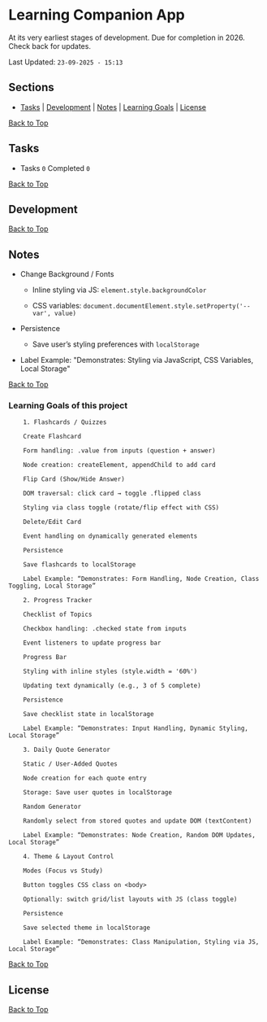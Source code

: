# Learning Companion App
At its very earliest stages of development. Due for completion in 2026. Check back for updates. 

Last Updated: `23-09-2025 - 15:13`

## Sections

+ [Tasks](#tasks) | [Development](#development) | [Notes](#notes) | [Learning Goals](#learning-goals-of-this-project) | [License](#license)

[Back to Top](#learning-companion-app)

## Tasks 

+ Tasks `0` Completed `0`

[Back to Top](#learning-companion-app)

## Development

[Back to Top](#learning-companion-app)

## Notes 


  + Change Background / Fonts

    + Inline styling via JS: `element.style.backgroundColor`

    + CSS variables: `document.documentElement.style.setProperty('--var', value)`

  + Persistence

    + Save user’s styling preferences with `localStorage`

  + Label Example: "Demonstrates: Styling via JavaScript, CSS Variables, Local Storage"

[Back to Top](#learning-companion-app)

### Learning Goals of this project

```
    1. Flashcards / Quizzes

    Create Flashcard

    Form handling: .value from inputs (question + answer)

    Node creation: createElement, appendChild to add card

    Flip Card (Show/Hide Answer)

    DOM traversal: click card → toggle .flipped class

    Styling via class toggle (rotate/flip effect with CSS)

    Delete/Edit Card

    Event handling on dynamically generated elements

    Persistence

    Save flashcards to localStorage

    Label Example: “Demonstrates: Form Handling, Node Creation, Class Toggling, Local Storage”

    2. Progress Tracker

    Checklist of Topics

    Checkbox handling: .checked state from inputs

    Event listeners to update progress bar

    Progress Bar

    Styling with inline styles (style.width = '60%')

    Updating text dynamically (e.g., 3 of 5 complete)

    Persistence

    Save checklist state in localStorage

    Label Example: “Demonstrates: Input Handling, Dynamic Styling, Local Storage”

    3. Daily Quote Generator

    Static / User-Added Quotes

    Node creation for each quote entry

    Storage: Save user quotes in localStorage

    Random Generator

    Randomly select from stored quotes and update DOM (textContent)

    Label Example: “Demonstrates: Node Creation, Random DOM Updates, Local Storage”

    4. Theme & Layout Control

    Modes (Focus vs Study)

    Button toggles CSS class on <body>

    Optionally: switch grid/list layouts with JS (class toggle)

    Persistence

    Save selected theme in localStorage

    Label Example: “Demonstrates: Class Manipulation, Styling via JS, Local Storage”
```

[Back to Top](#learning-companion-app)

## License


[Back to Top](#learning-companion-app)
